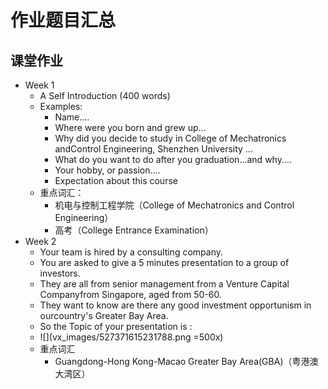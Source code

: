 # 作业题目汇总
## 课堂作业
- Week 1
    - A Self Introduction (400 words)
    - Examples:
        - Name....
        - Where were you born and grew up...
        - Why did you decide to study in College of             Mechatronics andControl Engineering, Shenzhen University ...
        - What do you want to do after you graduation...and why....
        - Your hobby, or passion....
        - Expectation about this course
    - 重点词汇：
        - 机电与控制工程学院（College of Mechatronics and Control Engineering）
        - 高考（College Entrance Examination）
- Week 2
    - Your team is hired by a consulting company.
    - You are asked to give a 5 minutes presentation to a group of investors. 
    - They are all from senior management from a Venture Capital Companyfrom Singapore, aged from 50-60.
    - They want to know are there any good investment opportunism in ourcountry's Greater Bay Area.
    - So the Topic of your presentation is :
    - ![](vx_images/527371615231788.png =500x)
    - 重点词汇
        - Guangdong-Hong Kong-Macao Greater Bay Area(GBA)（粤港澳大湾区）



